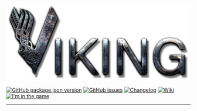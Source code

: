 <img src="/assets/VIKINKG.png"> 

 [![GitHub package.json version](https://img.shields.io/github/package-json/v/jourloy/viking?style=flat-square)](https://github.com/Jourloy/Viking/releases) [![GitHub issues](https://img.shields.io/github/issues/jourloy/viking?style=flat-square)](https://github.com/Jourloy/VIKING/issues/new) [![Changelog](https://img.shields.io/badge/changelog-Open-blue?style=flat-square)](https://github.com/Jourloy/VIKING/blob/master/CHANGELOG.md) [![Wiki](https://img.shields.io/badge/wiki-Open-blue?style=flat-square)](https://github.com/Jourloy/VIKING/wiki) [![I'm in the game](https://img.shields.io/badge/I'm%20in%20the%20game-here-blue?style=flat-square)](https://screeps.com/a/#!/profile/JOURLOY)

----
